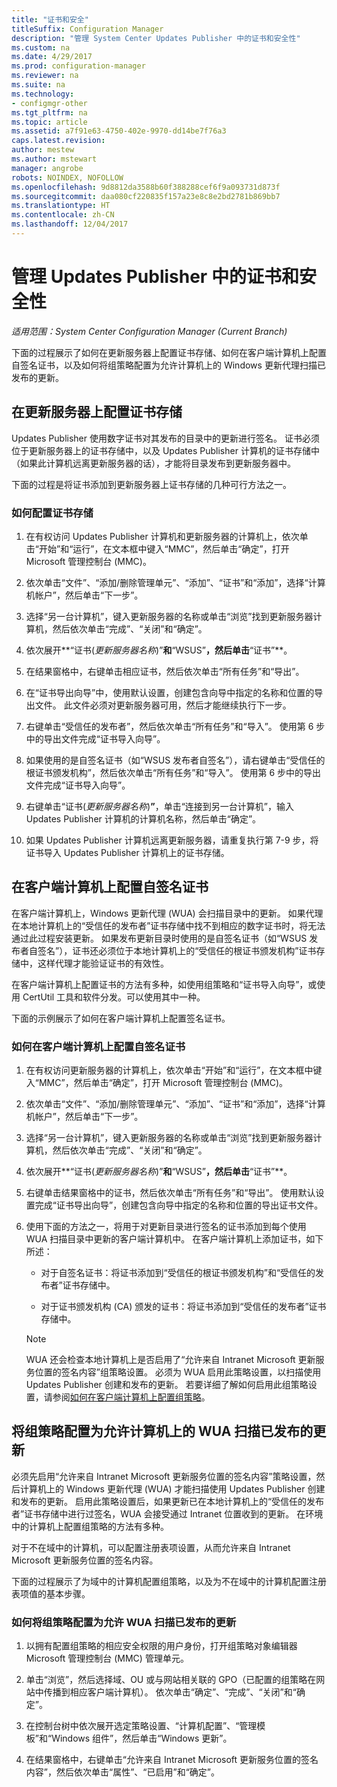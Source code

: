 ```yaml
---
title: "证书和安全"
titleSuffix: Configuration Manager
description: "管理 System Center Updates Publisher 中的证书和安全性"
ms.custom: na
ms.date: 4/29/2017
ms.prod: configuration-manager
ms.reviewer: na
ms.suite: na
ms.technology:
- configmgr-other
ms.tgt_pltfrm: na
ms.topic: article
ms.assetid: a7f91e63-4750-402e-9970-dd14be7f76a3
caps.latest.revision: 
author: mestew
ms.author: mstewart
manager: angrobe
robots: NOINDEX, NOFOLLOW
ms.openlocfilehash: 9d8812da3588b60f388288cef6f9a093731d873f
ms.sourcegitcommit: daa080cf220835f157a23e8c8e2bd2781b869bb7
ms.translationtype: HT
ms.contentlocale: zh-CN
ms.lasthandoff: 12/04/2017
---
```

# <a name="manage-certificates-and-security-for-updates-publisher"></a>管理 Updates Publisher 中的证书和安全性

*适用范围：System Center Configuration Manager (Current Branch)*

下面的过程展示了如何在更新服务器上配置证书存储、如何在客户端计算机上配置自签名证书，以及如何将组策略配置为允许计算机上的 Windows 更新代理扫描已发布的更新。

## <a name="configure-the-certificate-store-on-the-update-server"></a>在更新服务器上配置证书存储
 Updates Publisher 使用数字证书对其发布的目录中的更新进行签名。 证书必须位于更新服务器上的证书存储中，以及 Updates Publisher 计算机的证书存储中（如果此计算机远离更新服务器的话），才能将目录发布到更新服务器中。

下面的过程是将证书添加到更新服务器上证书存储的几种可行方法之一。

### <a name="to-configure-the-certificate-store"></a>如何配置证书存储
1.  在有权访问 Updates Publisher 计算机和更新服务器的计算机上，依次单击“开始”和“运行”，在文本框中键入“MMC”，然后单击“确定”，打开 Microsoft 管理控制台 (MMC)。

2.  依次单击“文件”、“添加/删除管理单元”、“添加”、“证书”和“添加”，选择“计算机帐户”，然后单击“下一步”。

3.  选择“另一台计算机”，键入更新服务器的名称或单击“浏览”找到更新服务器计算机，然后依次单击“完成”、“关闭”和“确定”。

4.  依次展开**“证书(*更新服务器名称*)”**和**“WSUS”**，然后单击**“证书”**。

5.  在结果窗格中，右键单击相应证书，然后依次单击“所有任务”和“导出”。

6.  在“证书导出向导”中，使用默认设置，创建包含向导中指定的名称和位置的导出文件。 此文件必须对更新服务器可用，然后才能继续执行下一步。

7.  右键单击“受信任的发布者”，然后依次单击“所有任务”和“导入”。 使用第 6 步中的导出文件完成“证书导入向导”。

8.  如果使用的是自签名证书（如“WSUS 发布者自签名”），请右键单击“受信任的根证书颁发机构”，然后依次单击“所有任务”和“导入”。 使用第 6 步中的导出文件完成“证书导入向导”。

9.  右键单击“证书(*更新服务器名称*)**”**，单击“连接到另一台计算机”，输入 Updates Publisher 计算机的计算机名称，然后单击“确定”。

10. 如果 Updates Publisher 计算机远离更新服务器，请重复执行第 7-9 步，将证书导入 Updates Publisher 计算机上的证书存储。



## <a name="configure-a-self-signing-certificate-on-client-computers"></a>在客户端计算机上配置自签名证书
在客户端计算机上，Windows 更新代理 (WUA) 会扫描目录中的更新。 如果代理在本地计算机上的“受信任的发布者”证书存储中找不到相应的数字证书时，将无法通过此过程安装更新。 如果发布更新目录时使用的是自签名证书（如“WSUS 发布者自签名”），证书还必须位于本地计算机上的“受信任的根证书颁发机构”证书存储中，这样代理才能验证证书的有效性。

在客户端计算机上配置证书的方法有多种，如使用组策略和“证书导入向导”，或使用 CertUtil 工具和软件分发。可以使用其中一种。

下面的示例展示了如何在客户端计算机上配置签名证书。

### <a name="to-configure-a-self-signing-certificate-on-client-computers"></a>如何在客户端计算机上配置自签名证书
1.  在有权访问更新服务器的计算机上，依次单击“开始”和“运行”，在文本框中键入“MMC”，然后单击“确定”，打开 Microsoft 管理控制台 (MMC)。

2.  依次单击“文件”、“添加/删除管理单元”、“添加”、“证书”和“添加”，选择“计算机帐户”，然后单击“下一步”。

3.  选择“另一台计算机”，键入更新服务器的名称或单击“浏览”找到更新服务器计算机，然后依次单击“完成”、“关闭”和“确定”。

4.  依次展开**“证书(*更新服务器名称*)”**和**“WSUS”**，然后单击**“证书”**。

5.  右键单击结果窗格中的证书，然后依次单击“所有任务”和“导出”。 使用默认设置完成“证书导出向导”，创建包含向导中指定的名称和位置的导出证书文件。

6.  使用下面的方法之一，将用于对更新目录进行签名的证书添加到每个使用 WUA 扫描目录中更新的客户端计算机中。 在客户端计算机上添加证书，如下所述：

    -   对于自签名证书：将证书添加到“受信任的根证书颁发机构”和“受信任的发布者”证书存储中。

    -   对于证书颁发机构 (CA) 颁发的证书：将证书添加到“受信任的发布者”证书存储中。

    > [!NOTE]
    > WUA 还会检查本地计算机上是否启用了“允许来自 Intranet Microsoft 更新服务位置的签名内容”组策略设置。 必须为 WUA 启用此策略设置，以扫描使用 Updates Publisher 创建和发布的更新。 若要详细了解如何启用此组策略设置，请参阅[如何在客户端计算机上配置组策略](https://technet.microsoft.com/library/bb530967.aspx(d=robot))。



## <a name="configuring-group-policy-to-allow-wua-on-computers-to-scan-for-published-updates"></a>将组策略配置为允许计算机上的 WUA 扫描已发布的更新
必须先启用“允许来自 Intranet Microsoft 更新服务位置的签名内容”策略设置，然后计算机上的 Windows 更新代理 (WUA) 才能扫描使用 Updates Publisher 创建和发布的更新。 启用此策略设置后，如果更新已在本地计算机上的“受信任的发布者”证书存储中进行过签名，WUA 会接受通过 Intranet 位置收到的更新。 在环境中的计算机上配置组策略的方法有多种。

对于不在域中的计算机，可以配置注册表项设置，从而允许来自 Intranet Microsoft 更新服务位置的签名内容。

下面的过程展示了为域中的计算机配置组策略，以及为不在域中的计算机配置注册表项值的基本步骤。

### <a name="to-configure-group-policy-to-allow-wua-to-scan-for-published-updates"></a>如何将组策略配置为允许 WUA 扫描已发布的更新
1.  以拥有配置组策略的相应安全权限的用户身份，打开组策略对象编辑器 Microsoft 管理控制台 (MMC) 管理单元。

2.  单击“浏览”，然后选择域、OU 或与网站相关联的 GPO（已配置的组策略在网站中传播到相应客户端计算机）。 依次单击“确定”、“完成”、“关闭”和“确定”。

3.  在控制台树中依次展开选定策略设置、“计算机配置”、“管理模板”和“Windows 组件”，然后单击“Windows 更新”。

4.  在结果窗格中，右键单击“允许来自 Intranet Microsoft 更新服务位置的签名内容”，然后依次单击“属性”、“已启用”和“确定”。
